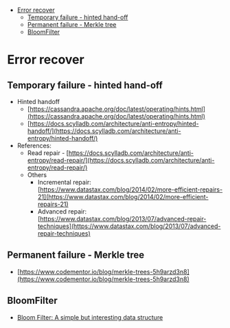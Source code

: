 
* [Error recover](algorithm_errorrecovery-todo.md#error-recover)
  * [Temporary failure - hinted hand-off](algorithm_errorrecovery-todo.md#temporary-failure---hinted-hand-off)
  * [Permanent failure - Merkle tree](algorithm_errorrecovery-todo.md#permanent-failure---merkle-tree)
  * [BloomFilter](algorithm_errorrecovery-todo.md#bloomfilter)

# Error recover

## Temporary failure - hinted hand-off

* Hinted handoff
  * [https://cassandra.apache.org/doc/latest/operating/hints.html](https://cassandra.apache.org/doc/latest/operating/hints.html)
  * [https://docs.scylladb.com/architecture/anti-entropy/hinted-handoff/](https://docs.scylladb.com/architecture/anti-entropy/hinted-handoff/)
* References: 
  * Read repair - [https://docs.scylladb.com/architecture/anti-entropy/read-repair/](https://docs.scylladb.com/architecture/anti-entropy/read-repair/)
  * Others
    * Incremental repair: [https://www.datastax.com/blog/2014/02/more-efficient-repairs-21](https://www.datastax.com/blog/2014/02/more-efficient-repairs-21)
    * Advanced repair: [https://www.datastax.com/blog/2013/07/advanced-repair-techniques](https://www.datastax.com/blog/2013/07/advanced-repair-techniques)

## Permanent failure - Merkle tree

* [https://www.codementor.io/blog/merkle-trees-5h9arzd3n8](https://www.codementor.io/blog/merkle-trees-5h9arzd3n8)

## BloomFilter

* [Bloom Filter: A simple but interesting data structure](https://medium.datadriveninvestor.com/bloom-filter-a-simple-but-interesting-data-structure-37fd53b11606)

